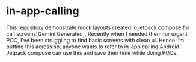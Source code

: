 # in-app-calling
This repository demonstrate mock layouts created in jetpack compose for call screens[Gemini Generated]. Recently when I needed them for urgent POC, I've been struggling to find basic screens with clean ui. Hence I'm putting this across so, anyone wants to refer to in-app calling Android Jetpack compose can use this and save their time while doing POCs.
